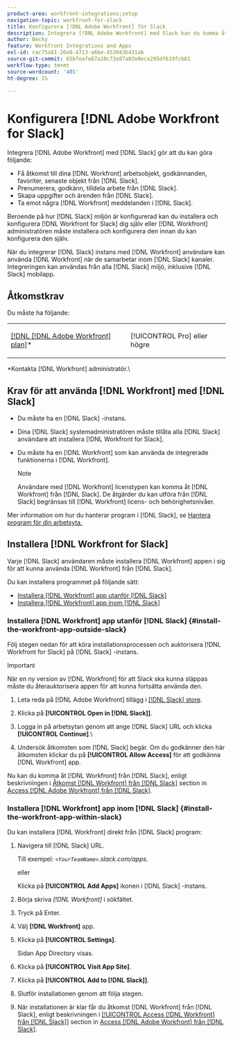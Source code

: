 ```yaml
---
product-area: workfront-integrations;setup
navigation-topic: workfront-for-slack
title: Konfigurera [!DNL Adobe Workfront] för Slack
description: Integrera [!DNL Adobe Workfront] med Slack kan du komma åt och skapa [!DNL Workfront] arbetsobjekt, godkännanden, favoriter, nyligen använda objekt från Slack.
author: Becky
feature: Workfront Integrations and Apps
exl-id: cac75a81-26e8-4713-a6be-453943b431ab
source-git-commit: 65bfeafe67a10c72e87a02e0ece285df619fcb81
workflow-type: tm+mt
source-wordcount: '401'
ht-degree: 1%

---
```


# Konfigurera [!DNL Adobe Workfront for Slack]

Integrera [!DNL Adobe Workfront] med [!DNL Slack] gör att du kan göra följande:

* Få åtkomst till dina [!DNL Workfront] arbetsobjekt, godkännanden, favoriter, senaste objekt från [!DNL Slack].
* Prenumerera, godkänn, tilldela arbete från [!DNL Slack].
* Skapa uppgifter och ärenden från [!DNL Slack].
* Ta emot några [!DNL Workfront] meddelanden i [!DNL Slack].

Beroende på hur [!DNL Slack] miljön är konfigurerad kan du installera och konfigurera [!DNL Workfront for Slack] dig själv eller [!DNL Workfront] administratören måste installera och konfigurera den innan du kan konfigurera den själv.

När du integrerar [!DNL Slack] instans med [!DNL Workfront] användare kan använda [!DNL Workfront] när de samarbetar inom [!DNL Slack] kanaler. Integreringen kan användas från alla [!DNL Slack] miljö, inklusive [!DNL Slack] mobilapp.

## Åtkomstkrav

Du måste ha följande:

<table style="table-layout:auto"> 
 <col> 
 </col> 
 <col> 
 </col> 
 <tbody> 
  <tr> 
   <td role="rowheader"><a href="https://www.workfront.com/plans" target="_blank">[!DNL [!DNL Adobe Workfront] plan]</a>*</td> 
   <td> <p>[!UICONTROL Pro] eller högre</p> </td> 
  </tr> 
 </tbody> 
</table>

&#42;Kontakta [!DNL Workfront] administratör.\

## Krav för att använda [!DNL Workfront] med [!DNL Slack]

* Du måste ha en [!DNL Slack] -instans.
* Dina [!DNL Slack] systemadministratören måste tillåta alla [!DNL Slack] användare att installera [!DNL Workfront for Slack].
* Du måste ha en [!DNL Workfront] som kan använda de integrerade funktionerna i [!DNL Workfront].

   >[!NOTE]
   >
   >Användare med [!DNL Workfront] licenstypen kan komma åt [!DNL Workfront] från [!DNL Slack]. De åtgärder du kan utföra från [!DNL Slack] begränsas till [!DNL Workfront] licens- och behörighetsnivåer.

Mer information om hur du hanterar program i [!DNL Slack], se [Hantera program för din arbetsyta.](https://get.slack.help/hc/en-us/articles/222386767-Manage-apps-for-your-workspace)

## Installera [!DNL Workfront for Slack]

Varje [!DNL Slack] användaren måste installera [!DNL Workfront] appen i sig för att kunna använda [!DNL Workfront] från [!DNL Slack].

Du kan installera programmet på följande sätt:

* [Installera [!DNL Workfront] app utanför [!DNL Slack]](#install-the-workfront-app-outside-slack-install-the-workfront-app-outside-slack)
* [Installera [!DNL Workfront] app inom [!DNL Slack]](#install-the-workfront-app-within-slack-install-the-workfront-app-within-slack)

### Installera [!DNL Workfront] app utanför [!DNL Slack] {#install-the-workfront-app-outside-slack}

Följ stegen nedan för att köra installationsprocessen och auktorisera [!DNL Workfront for Slack] på [!DNL Slack] -instans.

>[!IMPORTANT]
>
>När en ny version av [!DNL Workfront] för att Slack ska kunna släppas måste du återauktorisera appen för att kunna fortsätta använda den.

1. Leta reda på [!DNL Adobe Workfront] tillägg i [[!DNL Slack] store](https://workfront.slack.com/apps/A7CLAMVNW-adobe-workfront?tab=more_info).

1. Klicka på **[!UICONTROL Open in [!DNL Slack]]**.

1. Logga in på arbetsytan genom att ange [!DNL Slack] URL och klicka **[!UICONTROL Continue]**.\

1. Undersök åtkomsten som [!DNL Slack] begär. Om du godkänner den här åtkomsten klickar du på **[!UICONTROL Allow Access]** för att godkänna [!DNL Workfront] app.

Nu kan du komma åt [!DNL Workfront] från [!DNL Slack], enligt beskrivningen i [Åtkomst [!DNL Workfront] från [!DNL Slack]](../../workfront-integrations-and-apps/using-workfront-with-slack/access-workfront-from-slack.md#viewing-all-available-commands) section in [Access [!DNL Adobe Workfront] från [!DNL Slack]](../../workfront-integrations-and-apps/using-workfront-with-slack/access-workfront-from-slack.md).

### Installera [!DNL Workfront] app inom [!DNL Slack] {#install-the-workfront-app-within-slack}

Du kan installera [!DNL Workfront] direkt från [!DNL Slack] program:

1. Navigera till [!DNL Slack] URL.

   Till exempel: *`<YourTeamName>`.slack.com/apps*.

   eller

   Klicka på **[!UICONTROL Add Apps]** ikonen i [!DNL Slack] -instans.

1. Börja skriva *[!DNL Workfront]* i sökfältet.
1. Tryck på Enter.
1. Välj **[!DNL Workfront]** app.
1. Klicka på **[!UICONTROL Settings]**.

   Sidan App Directory visas.

1. Klicka på **[!UICONTROL Visit App Site]**.
1. Klicka på **[!UICONTROL Add to [!DNL Slack]]**.
1. Slutför installationen genom att följa stegen.
1. När installationen är klar får du åtkomst [!DNL Workfront] från [!DNL Slack], enligt beskrivningen i [[!UICONTROL Access [!DNL Workfront] från [!DNL Slack]]](../../workfront-integrations-and-apps/using-workfront-with-slack/access-workfront-from-slack.md#viewing-all-available-commands) section in [Access [!DNL Adobe Workfront] från [!DNL Slack]](../../workfront-integrations-and-apps/using-workfront-with-slack/access-workfront-from-slack.md).
